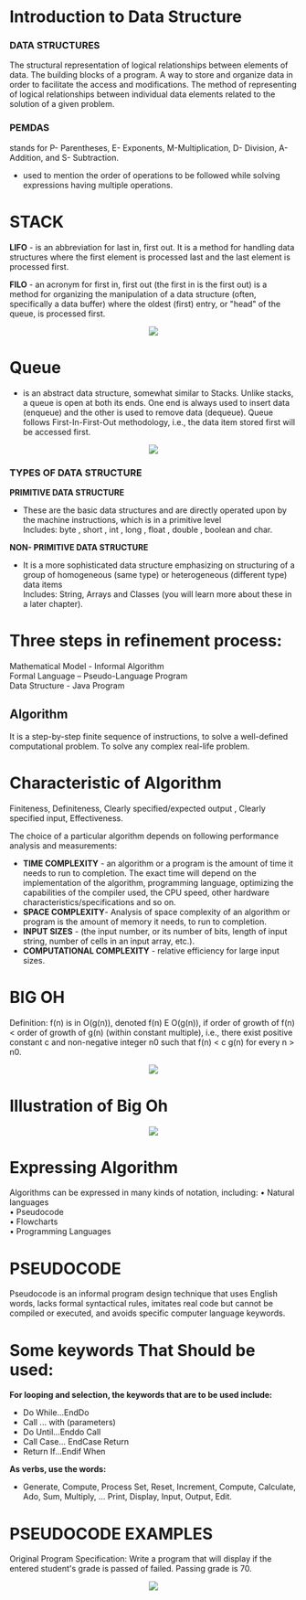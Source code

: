 # Introduction to Data Structure

### DATA STRUCTURES

The structural representation of logical relationships between elements of data. The building blocks of a program. A way to store and organize data in order to facilitate the access and modifications. The method of representing of logical relationships between individual data elements related to the solution of a given problem.

### PEMDAS 
stands for P- Parentheses, E- Exponents, M-Multiplication, D- Division, A- Addition, and S- Subtraction. <br>

- used to mention the order of operations to be followed while solving expressions having multiple operations.


# STACK

**LIFO** - is an abbreviation for last in, first out. It is a
method for handling data structures where the first
element is processed last and the last element is processed
first.

**FILO** - an acronym for first in, first out (the first in is
the first out) is a method for organizing the manipulation
of a data structure (often, specifically a data buffer) where
the oldest (first) entry, or "head" of the queue, is processed
first.

<p align="center">
  <img src="https://github.com/SG-Hangaan/Data-Structures-and-Algorithm/assets/127215110/a50fcee8-b422-482d-80ba-17a146d4f893"/>
</p>

# Queue 

- is an abstract data structure,
somewhat similar to Stacks. Unlike stacks, a queue is
open at both its ends. One end is always used to insert data
(enqueue) and the other is used to remove data (dequeue).
Queue follows First-In-First-Out methodology, i.e., the
data item stored first will be accessed first.

<p align="center">
  <img src="https://github.com/SG-Hangaan/Data-Structures-and-Algorithm/assets/127215110/0c3f3632-84f5-4c9d-8f29-972d566b99c7"/>
</p>

### TYPES OF DATA STRUCTURE



**PRIMITIVE DATA STRUCTURE**
- These are the basic data structures and are directly
operated upon by the machine instructions, which is in a
primitive level <br>
Includes: byte , short , int , long , float , double ,
boolean and char.


**NON- PRIMITIVE DATA STRUCTURE**
- It is a more sophisticated data structure emphasizing on
structuring of a group of homogeneous (same type) or
heterogeneous (different type) data items <br>
Includes: String, Arrays and Classes (you will learn
more about these in a later chapter).


# Three steps in refinement process:

Mathematical Model - Informal Algorithm <br>
Formal Language – Pseudo-Language Program <br>
Data Structure - Java Program <br>


## Algorithm

It is a step-by-step finite sequence of instructions, to solve a well-defined computational problem. To solve any complex real-life problem.

# Characteristic of Algorithm
Finiteness, Definiteness, Clearly specified/expected output , Clearly specified input, Effectiveness.  

The choice of a particular algorithm depends on following
performance analysis and measurements:


- **TIME COMPLEXITY** - an algorithm or a program is the
amount of time it needs to run to completion. The exact
time will depend on the implementation of the algorithm,
programming language, optimizing the capabilities of the
compiler used, the CPU speed, other hardware
characteristics/specifications and so on. <br>
- **SPACE COMPLEXITY**- Analysis of space complexity of an
algorithm or program is the amount of memory it needs,
to run to completion.<br>
- **INPUT SIZES** - (the input number, or its number of bits,
length of input string, number of cells in an input array,
etc.).<br>
- **COMPUTATIONAL COMPLEXITY** - relative efficiency for
large input sizes.<br>


# BIG OH

Definition: f(n) is in O(g(n)), denoted f(n) E O(g(n)), if
order of growth of f(n) < order of growth of g(n) (within
constant multiple), i.e., there exist positive constant c and
non-negative integer n0 such that f(n) < c g(n) for every n > n0.


<p align="center">
  <img src="https://github.com/SG-Hangaan/Data-Structures-and-Algorithm/assets/127215110/dc025164-f266-4267-80d2-75811f6c6b0f"/>
</p>


# Illustration of Big Oh

<p align="center">
<img src="https://github.com/SG-Hangaan/Data-Structures-and-Algorithm/assets/127215110/59819cb7-82e0-401c-95e8-56f1c461dfa2"/>
</p>

# Expressing Algorithm
Algorithms can be expressed in many kinds of notation,
including:
• Natural languages <br>
• Pseudocode <br>
• Flowcharts <br>
• Programming Languages <br>

# PSEUDOCODE
Pseudocode is an informal program design technique that uses English words, lacks formal syntactical rules, imitates real code but cannot be compiled or executed, and avoids specific computer language keywords.



# Some keywords That Should be used:
**For looping and selection, the keywords that are to be
used include:**

* Do While...EndDo <br>
* Call ... with (parameters) <br>
* Do Until...Enddo Call <br>
* Call Case... EndCase Return <br>
* Return If...Endif When <br>

**As verbs, use the words:** <br>

* Generate, Compute, Process Set, Reset, Increment,
Compute, Calculate, Ado, Sum, Multiply, ... Print,
Display, Input, Output, Edit. <br>

# PSEUDOCODE EXAMPLES

Original Program Specification:
Write a program that will display if the entered student's
grade is passed of failed. Passing grade is 70. <br>
<p align="center">
  <img src="https://github.com/SG-Hangaan/Data-Structures-and-Algorithm/assets/127215110/4b6fcd1f-7173-4ad4-8f62-ebf473e20139"/>
</p>


